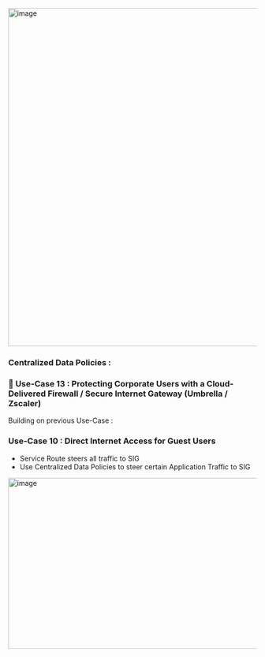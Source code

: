 
<img width="1788" height="686" alt="image" src="https://github.com/user-attachments/assets/45abb1e0-f783-43f7-853d-056fa64f6e53" />

### Centralized Data Policies :

### 🔘 Use-Case 13 : Protecting Corporate Users with a Cloud-Delivered Firewall / Secure Internet Gateway (Umbrella / Zscaler)

Building on previous Use-Case :
### Use-Case 10 : Direct Internet Access for Guest Users

- Service Route steers all traffic to SIG
- Use Centralized Data Policies to steer certain Application Traffic to SIG 

<img width="593" height="347" alt="image" src="https://github.com/user-attachments/assets/4c26fbae-42a5-46fd-a0a4-0e803c3e0716" />
